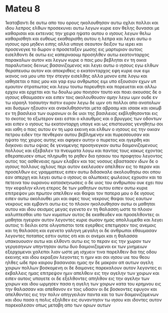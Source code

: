 # Mateu 8
1καταβαντι δε αυτω απο του ορους ηκολουθησαν αυτω οχλοι πολλοι
και ιδου λεπρος ελθων προσεκυνει αυτω λεγων κυριε εαν θελης δυνασαι με καθαρισαι
και εκτεινας την χειρα ηψατο αυτου ο ιησους λεγων θελω καθαρισθητι και ευθεως εκαθαρισθη αυτου η λεπρα
και λεγει αυτω ο ιησους ορα μηδενι ειπης αλλα υπαγε σεαυτον δειξον τω ιερει και προσενεγκε το δωρον ο προσεταξεν μωσης εις μαρτυριον αυτοις
εισελθοντι δε αυτω εις καπερναουμ προσηλθεν αυτω εκατονταρχος παρακαλων αυτον
και λεγων κυριε ο παις μου βεβληται εν τη οικια παραλυτικος δεινως βασανιζομενος
και λεγει αυτω ο ιησους εγω ελθων θεραπευσω αυτον
και αποκριθεις ο εκατονταρχος εφη κυριε ουκ ειμι ικανος ινα μου υπο την στεγην εισελθης αλλα μονον ειπε λογω και ιαθησεται ο παις μου
και γαρ εγω ανθρωπος ειμι υπο εξουσιαν εχων υπ εμαυτον στρατιωτας και λεγω τουτω πορευθητι και πορευεται και αλλω ερχου και ερχεται και τω δουλω μου ποιησον τουτο και ποιει
ακουσας δε ο ιησους εθαυμασεν και ειπεν τοις ακολουθουσιν αμην λεγω υμιν ουδε εν τω ισραηλ τοσαυτην πιστιν ευρον
λεγω δε υμιν οτι πολλοι απο ανατολων και δυσμων ηξουσιν και ανακλιθησονται μετα αβρααμ και ισαακ και ιακωβ εν τη βασιλεια των ουρανων
οι δε υιοι της βασιλειας εκβληθησονται εις το σκοτος το εξωτερον εκει εσται ο κλαυθμος και ο βρυγμος των οδοντων
και ειπεν ο ιησους τω εκατονταρχη υπαγε και ως επιστευσας γενηθητω σοι και ιαθη ο παις αυτου εν τη ωρα εκεινη
και ελθων ο ιησους εις την οικιαν πετρου ειδεν την πενθεραν αυτου βεβλημενην και πυρεσσουσαν
και ηψατο της χειρος αυτης και αφηκεν αυτην ο πυρετος και ηγερθη και διηκονει αυτω
οψιας δε γενομενης προσηνεγκαν αυτω δαιμονιζομενους πολλους και εξεβαλεν τα πνευματα λογω και παντας τους κακως εχοντας εθεραπευσεν
οπως πληρωθη το ρηθεν δια ησαιου του προφητου λεγοντος αυτος τας ασθενειας ημων ελαβεν και τας νοσους εβαστασεν
ιδων δε ο ιησους πολλους οχλους περι αυτον εκελευσεν απελθειν εις το περαν 
και προσελθων εις γραμματευς ειπεν αυτω διδασκαλε ακολουθησω σοι οπου εαν απερχη
και λεγει αυτω ο ιησους αι αλωπεκες φωλεους εχουσιν και τα πετεινα του ουρανου κατασκηνωσεις ο δε υιος του ανθρωπου ουκ εχει που την κεφαλην κλινη 
ετερος δε των μαθητων αυτου ειπεν αυτω κυριε επιτρεψον μοι πρωτον απελθειν και θαψαι τον πατερα μου
ο δε ιησους ειπεν αυτω ακολουθει μοι και αφες τους νεκρους θαψαι τους εαυτων νεκρους
και εμβαντι αυτω εις το πλοιον ηκολουθησαν αυτω οι μαθηται αυτου
και ιδου σεισμος μεγας εγενετο εν τη θαλασση ωστε το πλοιον καλυπτεσθαι υπο των κυματων αυτος δε εκαθευδεν
και προσελθοντες οι μαθηται ηγειραν αυτον λεγοντες κυριε σωσον ημας απολλυμεθα
και λεγει αυτοις τι δειλοι εστε ολιγοπιστοι τοτε εγερθεις επετιμησεν τοις ανεμοις και τη θαλασση και εγενετο γαληνη μεγαλη
οι δε ανθρωποι εθαυμασαν λεγοντες ποταπος εστιν ουτος οτι και οι ανεμοι και η θαλασσα υπακουουσιν αυτω
και ελθοντι αυτω εις το περαν εις την χωραν των γεργεσηνων υπηντησαν αυτω δυο δαιμονιζομενοι εκ των μνημειων εξερχομενοι χαλεποι λιαν ωστε μη ισχυειν τινα παρελθειν δια της οδου εκεινης
και ιδου εκραξαν λεγοντες τι ημιν και σοι ιησου υιε του θεου ηλθες ωδε προ καιρου βασανισαι ημας
ην δε μακραν απ αυτων αγελη χοιρων πολλων βοσκομενη
οι δε δαιμονες παρεκαλουν αυτον λεγοντες ει εκβαλλεις ημας επιτρεψον ημιν απελθειν εις την αγελην των χοιρων
και ειπεν αυτοις υπαγετε οι δε εξελθοντες απηλθον εις την αγελην των χοιρων και ιδου ωρμησεν πασα η αγελη των χοιρων κατα του κρημνου εις την θαλασσαν και απεθανον εν τοις υδασιν
οι δε βοσκοντες εφυγον και απελθοντες εις την πολιν απηγγειλαν παντα και τα των δαιμονιζομενων
και ιδου πασα η πολις εξηλθεν εις συναντησιν τω ιησου και ιδοντες αυτον παρεκαλεσαν οπως μεταβη απο των οριων αυτων

